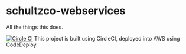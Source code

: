 # schultzco-webservices
All the things this does.

[![Circle CI](https://circleci.com/gh/schultzco/schultzco-webservices.svg?style=svg)](https://circleci.com/gh/schultzco/schultzco-webservices) This project is built using CircleCI, deployed into AWS using CodeDeploy.
